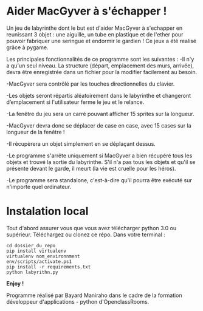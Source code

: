 # Aider MacGyver à s'échapper !

Un jeu de labyrinthe dont le but est d'aider MacGyver à s'echapper en reunissant 3 objet : une aiguille, un tube en plastique et de l'ether pour pouvoir fabriquer une seringue et endormir le gardien !
Ce jeux a été realisé grâce à pygame.

Les principales fonctionnalités de ce programme sont les suivantes :
-Il n'y a qu'un seul niveau. La structure (départ, emplacement des murs, arrivée), devra être enregistrée dans un fichier pour la modifier facilement au besoin.

-MacGyver sera contrôlé par les touches directionnelles du clavier.

-Les objets seront répartis aléatoirement dans le labyrinthe et changeront d’emplacement si l'utilisateur ferme le jeu et le relance.

-La fenêtre du jeu sera un carré pouvant afficher 15 sprites sur la longueur.

-MacGyver devra donc se déplacer de case en case, avec 15 cases sur la longueur de la fenêtre !

-Il récupèrera un objet simplement en se déplaçant dessus.

-Le programme s'arrête uniquement si MacGyver a bien récupéré tous les objets et trouvé la sortie du labyrinthe. S'il n'a pas tous les
objets et qu'il se présente devant le garde, il meurt (la vie est cruelle pour les héros).

-Le programme sera standalone, c'est-à-dire qu'il pourra être exécuté sur n'importe quel ordinateur.

# Instalation local
Tout d'abord assurer vous que vous avez télécharger python 3.0 ou supérieur.
Téléchargez ou clonez ce répo.
Dans votre terminal :
```
cd dossier_du_repo
pip install virtualenv
virtualenv nom_environnment
env/scripts/activate.ps1
pip install -r requirements.txt
python labyrithn.py
```
**Enjoy !**

Programme réalisé par Bayard Maniraho dans le cadre de la formation développeur d'applications - python d'OpenclassRooms.
